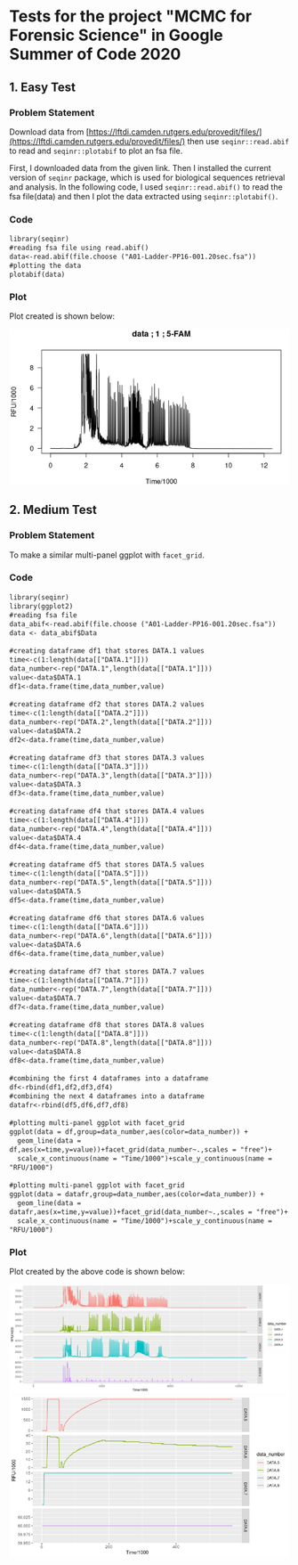 # Tests for the project "MCMC for Forensic Science" in Google Summer of Code 2020

## 1. Easy Test

### Problem Statement

Download data from [https://lftdi.camden.rutgers.edu/provedit/files/](https://lftdi.camden.rutgers.edu/provedit/files/) then use `seqinr::read.abif` to read and `seqinr::plotabif` to plot an fsa file.

First, I downloaded data from the given link. Then I installed the current version of `seqinr` package, which is used for biological sequences retrieval and analysis. In the following code, I used `seqinr::read.abif()` to read the fsa file(data) and then I plot the data extracted using `seqinr::plotabif()`.

### Code

```
library(seqinr)
#reading fsa file using read.abif()
data<-read.abif(file.choose ("A01-Ladder-PP16-001.20sec.fsa"))
#plotting the data
plotabif(data)
```
### Plot

Plot created is shown below:

![](Easy_Test/easytest_output.png)

## 2. Medium Test

### Problem Statement

To make a similar multi-panel ggplot with `facet_grid`.

### Code

```
library(seqinr)
library(ggplot2)
#reading fsa file
data_abif<-read.abif(file.choose ("A01-Ladder-PP16-001.20sec.fsa"))
data <- data_abif$Data

#creating dataframe df1 that stores DATA.1 values
time<-c(1:length(data[["DATA.1"]]))
data_number<-rep("DATA.1",length(data[["DATA.1"]]))
value<-data$DATA.1
df1<-data.frame(time,data_number,value)

#creating dataframe df2 that stores DATA.2 values
time<-c(1:length(data[["DATA.2"]]))
data_number<-rep("DATA.2",length(data[["DATA.2"]]))
value<-data$DATA.2
df2<-data.frame(time,data_number,value)

#creating dataframe df3 that stores DATA.3 values
time<-c(1:length(data[["DATA.3"]]))
data_number<-rep("DATA.3",length(data[["DATA.3"]]))
value<-data$DATA.3
df3<-data.frame(time,data_number,value)

#creating dataframe df4 that stores DATA.4 values
time<-c(1:length(data[["DATA.4"]]))
data_number<-rep("DATA.4",length(data[["DATA.4"]]))
value<-data$DATA.4
df4<-data.frame(time,data_number,value)

#creating dataframe df5 that stores DATA.5 values
time<-c(1:length(data[["DATA.5"]]))
data_number<-rep("DATA.5",length(data[["DATA.5"]]))
value<-data$DATA.5
df5<-data.frame(time,data_number,value)

#creating dataframe df6 that stores DATA.6 values
time<-c(1:length(data[["DATA.6"]]))
data_number<-rep("DATA.6",length(data[["DATA.6"]]))
value<-data$DATA.6
df6<-data.frame(time,data_number,value)

#creating dataframe df7 that stores DATA.7 values
time<-c(1:length(data[["DATA.7"]]))
data_number<-rep("DATA.7",length(data[["DATA.7"]]))
value<-data$DATA.7
df7<-data.frame(time,data_number,value)

#creating dataframe df8 that stores DATA.8 values
time<-c(1:length(data[["DATA.8"]]))
data_number<-rep("DATA.8",length(data[["DATA.8"]]))
value<-data$DATA.8
df8<-data.frame(time,data_number,value)

#combining the first 4 dataframes into a dataframe
df<-rbind(df1,df2,df3,df4)
#combining the next 4 dataframes into a dataframe
datafr<-rbind(df5,df6,df7,df8)

#plotting multi-panel ggplot with facet_grid
ggplot(data = df,group=data_number,aes(color=data_number)) +
  geom_line(data = df,aes(x=time,y=value))+facet_grid(data_number~.,scales = "free")+
  scale_x_continuous(name = "Time/1000")+scale_y_continuous(name = "RFU/1000")

#plotting multi-panel ggplot with facet_grid
ggplot(data = datafr,group=data_number,aes(color=data_number)) +
  geom_line(data = datafr,aes(x=time,y=value))+facet_grid(data_number~.,scales = "free")+
  scale_x_continuous(name = "Time/1000")+scale_y_continuous(name = "RFU/1000")
```
### Plot

Plot created by the above code is shown below:

![](Medium_Test/Output_plots/mediumtest_output01.png)
![](Medium_Test/Output_plots/mediumtest_output02.png)

